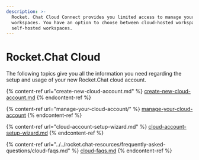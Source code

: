 ```yaml
---
description: >-
  Rocket. Chat Cloud Connect provides you limited access to manage your
  workspaces. You have an option to choose between cloud-hosted workspace or
  self-hosted workspaces.
---
```


# Rocket.Chat Cloud

The following topics give you all the information you need regarding the setup and usage of your new Rocket.Chat cloud account.

{% content-ref url="create-new-cloud-account.md" %}
[create-new-cloud-account.md](create-new-cloud-account.md)
{% endcontent-ref %}

{% content-ref url="manage-your-cloud-account/" %}
[manage-your-cloud-account](manage-your-cloud-account/)
{% endcontent-ref %}

{% content-ref url="cloud-account-setup-wizard.md" %}
[cloud-account-setup-wizard.md](cloud-account-setup-wizard.md)
{% endcontent-ref %}

{% content-ref url="../../rocket.chat-resources/frequently-asked-questions/cloud-faqs.md" %}
[cloud-faqs.md](../../rocket.chat-resources/frequently-asked-questions/cloud-faqs.md)
{% endcontent-ref %}
